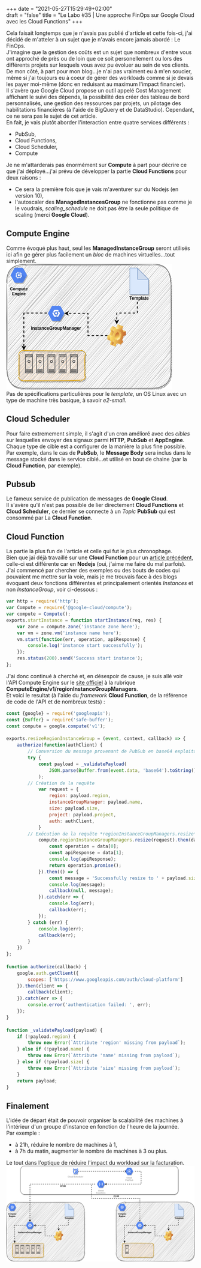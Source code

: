 +++
date = "2021-05-27T15:29:49+02:00"  
draft = "false"
title = "Le Labo #35 | Une approche FinOps sur Google Cloud avec les Cloud Functions"
+++

Cela faisait longtemps que je n'avais pas publié d'article et cette fois-ci, j'ai décidé de m'atteler à un sujet que je n'avais encore jamais abordé : Le FinOps.  
J'imagine que la gestion des coûts est un sujet que nombreux d'entre vous ont approché de près ou de loin que ce soit personellement ou lors des différents projets sur lesquels vous avez pu évoluer au sein de vos clients.  
De mon côté, à part pour mon blog...je n'ai pas vraiment eu à m'en soucier, même si j'ai toujours eu à coeur de gérer des workloads comme si je devais les payer moi-même (donc en reduisant au maximum l'impact financier).  
Il s'avère que Google Cloud propose un outil appelé Cost Management affichant le suivi des dépends, la possibilité des créer des tableau de bord personnalisés, une gestion des ressources par projets, un pilotage des habilitations financières (à l'aide de BigQuery et de DataStudio). Cependant, ce ne sera pas le sujet de cet article.  
En fait, je vais plutôt aborder l'interaction entre quatre services différents :  
- PubSub,  
- Cloud Functions,  
- Cloud Scheduler,  
- Compute

Je ne m'attarderais pas énormément sur **Compute** à part pour décrire ce que j'ai déployé...j'ai prévu de développer la partie **Cloud Functions** pour deux raisons :  
- Ce sera la première fois que je vais m'aventurer sur du Nodejs (en version 10),
- l'autoscaler des **ManagedInstancesGroup** ne fonctionne pas comme je le voudrais, *scaling_schedule* ne doit pas être la seule politique de scaling (merci **Google Cloud**).  

## Compute Engine
Comme évoqué plus haut, seul les **ManagedInstanceGroup** seront utilisés ici afin ge gérer plus facilement un *bloc* de machines virtuelles...tout simplement.  
![img1](/images/igm.png)  
Pas de spécifications particulières pour le *template*, un OS Linux avec un type de machine très basique, à savoir *e2-small*.

## Cloud Scheduler
Pour faire extremement simple, il s'agit d'un cron amélioré avec des *cibles* sur lesquelles envoyer des signaux parmi **HTTP**, **PubSub** et **AppEngine**.
Chaque type de cible est a configurer de la manière la plus fine possible.
Par exemple, dans le cas de **PubSub**, le **Message Body** sera inclus dans le message stocké dans le service ciblé...et utilisé en bout de chaine (par la **Cloud Function**, par exemple).

## Pubsub
Le fameux service de publication de messages de **Google Cloud**.  
Il s'avère qu'il n'est pas possible de lier directement **Cloud Functions** et **Cloud Scheduler**, ce dernier se connecte à un *Topic* **PubSub** qui est consommé par La **Cloud Function**.

## Cloud Function
La partie la plus fun de l'article et celle qui fut le plus chronophage.  
Bien que jai déjà travaillé sur une **Cloud Function** pour un [article précédent](http://www.ageekslab.com/lab/labo37/), celle-ci est différente car en **Nodejs** (oui, j'aime me faire du mal parfois).  
J'ai commencé par chercher des exemples ou des bouts de codes qui pouvaient me mettre sur la voie, mais je me trouvais face à des blogs évoquant deux fonctions différentes et principalement orientés *Instances* et non *InstanceGroup*, voir ci-dessous : 
```javascript
var http = require('http');
var Compute = require('@google-cloud/compute');
var compute = Compute();
exports.startInstance = function startInstance(req, res) {
    var zone = compute.zone('instance zone here');
    var vm = zone.vm('instance name here');
    vm.start(function(err, operation, apiResponse) {
        console.log('instance start successfully');
    });
    res.status(200).send('Success start instance');
};
```

J'ai donc continué à cherché et, en désespoir de cause, je suis allé voir l'API Compute Engine sur le [site officiel](https://cloud.google.com/compute/docs/apis) à la rubrique **ComputeEngine/v1/regionInstanceGroupManagers**.  
Et voici le resultat (à l'aide du *framework* **Cloud Function**, de la référence de code de l'API et de nombreux tests) :  
```javascript
const {google} = require('googleapis');
const {Buffer} = require('safe-buffer');
const compute = google.compute('v1');

exports.resizeRegionInstanceGroup = (event, context, callback) => {
    authorize(function(authClient) {
        // Conversion du message provenant de PubSub en base64 exploitable par Cloud Functions
        try {
            const payload = _validatePayload(
                JSON.parse(Buffer.from(event.data, 'base64').toString())
            );
        // Création de la requête
            var request = {
                region: payload.region,
                instanceGroupManager: payload.name,
                size: payload.size,
                project: payload.project,
                auth: authClient,
            }
        // Exécution de la requête *regionInstanceGroupManagers.resize* avec les données précédentes
            compute.regionInstanceGroupManagers.resize(request).then(data => {
                const operation = data[0];
                const apiResponse = data[1];
                console.log(apiResponse);
                return operation.promise();
            }).then(() => {
                const message = 'Successfully resize to ' + payload.size + ' the instance group named ' + payload.name;
                console.log(message);
                callback(null, message);
            }).catch(err => {
                console.log(err);
                callback(err);
            });
        } catch (err) {
            console.log(err);
            callback(err);
        }
    })
};

function authorize(callback) {
    google.auth.getClient({
        scopes: ['https://www.googleapis.com/auth/cloud-platform']
    }).then(client => {
        callback(client);
    }).catch(err => {
        console.error('authentication failed: ', err);
    });
}

function _validatePayload(payload) {
    if (!payload.region) {
        throw new Error(`Attribute 'region' missing from payload`);
    } else if (!payload.name) {
        throw new Error(`Attribute 'name' missing from payload`);
    } else if (!payload.size) {
        throw new Error(`Attribute 'size' missing from payload`);
    }
    return payload;
}
```

## Finalement
L'idée de départ était de pouvoir organiser la scalabilité des machines à l'intérieur d'un groupe d'instance en fonction de l'heure de la journée.  
Par exemple :  
- à 21h, réduire le nombre de machines à 1,  
- à 7h du matin, augmenter le nombre de machines à 3 ou plus.  

Le tout dans l'optique de réduire l'impact du workload sur la facturation.  
![img2](/images/full.png)